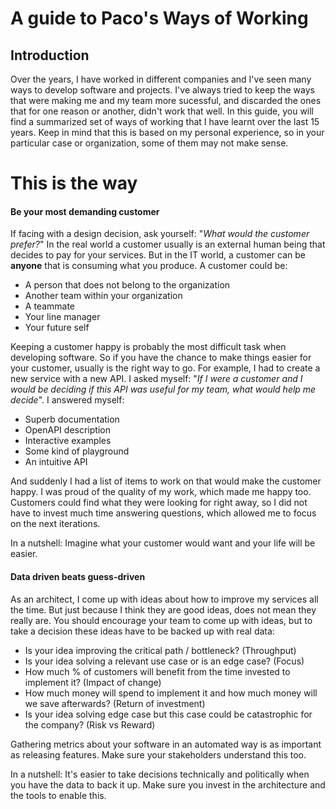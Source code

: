 # A guide to Paco's Ways of Working

## Introduction

Over the years, I have worked in different companies and I've seen many ways to develop software and projects. I've always tried to keep the ways that were making me and my team more sucessful, and discarded the ones that for one reason or another, didn't work that well. 
In this guide, you will find a summarized set of ways of working that I have learnt over the last 15 years. Keep in mind that this is based on my personal experience, so in your particular case or organization, some of them may not make sense.

# This is the way

#### Be your most demanding customer

If facing with a design decision, ask yourself: "_What would the customer prefer?_"
In the real world a customer usually is an external human being that decides to pay for your services. But in the IT world, a customer can be **anyone** that is consuming what you produce. A customer could be:
- A person that does not belong to the organization
- Another team within your organization
- A teammate
- Your line manager
- Your future self

Keeping a customer happy is probably the most difficult task when developing software. So if you have the chance to make things easier for your customer, usually is the right way to go. For example, I had to create a new service with a new API. I asked myself: "_If I were a customer and I would be deciding if this API was useful for my team, what would help me decide_". I answered myself:
- Superb documentation
- OpenAPI description
- Interactive examples
- Some kind of playground
- An intuitive API

And suddenly I had a list of items to work on that would make the customer happy. I was proud of the quality of my work, which made me happy too. Customers could find what they were looking for right away, so I did not have to invest much time answering questions, which allowed me to focus on the next iterations.

In a nutshell: Imagine what your customer would want and your life will be easier.

#### Data driven beats guess-driven

As an architect, I come up with ideas about how to improve my services all the time. But just because I think they are good ideas, does not mean they really are. You should encourage your team to come up with ideas, but to take a decision these ideas have to be backed up with real data:

- Is your idea improving the critical path / bottleneck? (Throughput)
- Is your idea solving a relevant use case or is an edge case? (Focus)
- How much % of customers will benefit from the time invested to implement it? (Impact of change)
- How much money will spend to implement it and how much money will we save afterwards? (Return of investment)
- Is your idea solving edge case but this case could be catastrophic for the company? (Risk vs Reward)

Gathering metrics about your software in an automated way is as important as releasing features. Make sure your stakeholders understand this too.

In a nutshell: It's easier to take decisions technically and politically when you have the data to back it up. Make sure you invest in the architecture and the tools to enable this.

